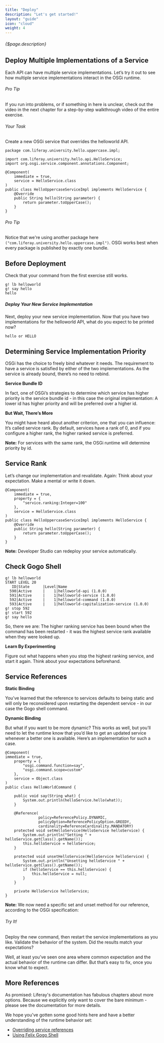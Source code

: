 ```yaml
---
title: "Deploy"
description: "Let's get started!"
layout: "guide"
icon: "cloud"
weight: 4
---
```


###### {$page.description}

<article id="1">

## Deploy Multiple Implementations of a Service


Each API can have multiple service implementations. Let’s try it out to see how multiple service implementations interact in the OSGi runtime.


<aside>

###### <span class="icon-16-star"></span> Pro Tip

If you run into problems, or if something in here is unclear, check out the video in the next chapter for a step-by-step walkthrough video of the entire exercise.

</aside>

###### Your Task

Create a new OSGi service that overrides the helloworld API.


```text/x-java
package com.liferay.university.hello.uppercase.impl;

import com.liferay.university.hello.api.HelloService;
import org.osgi.service.component.annotations.Component;

@Component(
    immediate = true,
    service = HelloService.class
)
public class HelloUppercaseServiceImpl implements HelloService {
    @Override
    public String hello(String parameter) {
        return parameter.toUpperCase();
    }
}
```

<aside>

###### <span class="icon-16-star"></span> Pro Tip

Notice that we're using another package here `("com.liferay.university.hello.uppercase.impl")`. OSGi works best when every package is published by exactly one bundle.

</aside>

</article>

<article id="2">

## Before Deployment
Check that your command from the first exercise still works.

```text
g! lb helloworld
g! say hello
hello
```
</article>

<article id="3">

##### Deploy Your New Service Implementation
Next, deploy your new service implementation. Now that you have two implementations for the helloworld API, what do you expect to be printed now?

```text
hello or HELLO
```

</article>

<article id="4">

## Determining Service Implementation Priority
OSGi has the choice to freely bind whatever it needs. The requirement to have a service is satisfied by either of the two implementations. As the service is already bound, there’s no need to rebind.

**Service Bundle ID**

In fact, one of OSGi’s strategies to determine which service has higher priority is the service bundle id - in this case the original implementation: A lower id has higher priority and will be preferred over a higher id.

**But Wait, There’s More**

You might have heard about another criterion, one that you can influence: It’s called service rank. By default, services have a rank of 0, and if you configure a higher rank, the higher ranked service is preferred.

**Note:** For services with the same rank, the OSGi runtime will determine priority by id.

</article>

<article id="5">

## Service Rank
Let’s change our implementation and revalidate. Again: Think about your expectation. Make a mental or write it down.

```text/x-java
@Component(
    immediate = true,
    property = {
        "service.ranking:Integer=100"
    },
    service = HelloService.class
)
public class HelloUppercaseServiceImpl implements HelloService {
    @Override
    public String hello(String parameter) {
        return parameter.toUpperCase();
    }
}
```

**Note:** Developer Studio can redeploy your service automatically.

</article>

<article id="6">

## Check Gogo Shell

```text
g! lb helloworld
START LEVEL 20
   ID|State      |Level|Name
  590|Active     |    1|helloworld-api (1.0.0)
  591|Active     |    1|helloworld-service (1.0.0)
  592|Active     |    1|helloworld-command (1.0.0)
  593|Active     |    1|helloworld-capitalization-service (1.0.0)
g! stop 592
g! start 592
g! say hello
```
So, there we are: The higher ranking service has been bound when the command has been restarted - it was the highest service rank available when they were looked up.

**Learn By Experimenting**

Figure out what happens when you stop the highest ranking service, and start it again. Think about your expectations beforehand.

</article>

<article id="7">

## Service References

**Static Binding**

You’ve learned that the reference to services defaults to being static and will only be reconsidered upon restarting the dependent service - in our case the Gogo shell command.

**Dynamic Binding**

But what if you want to be more dynamic? This works as well, but you’ll need to let the runtime know that you’d like to get an updated service whenever a better one is available. Here’s an implementation for such a case.

```text/x-java
@Component(
immediate = true,
    property = {
        "osgi.command.function=say",
        "osgi.command.scope=custom"
    },
    service = Object.class
)
public class HelloWorldCommand {
    
    public void say(String what) {
        System.out.println(helloService.hello(what));
    }
    
    @Reference(
               policy=ReferencePolicy.DYNAMIC,
               policyOption=ReferencePolicyOption.GREEDY,
               cardinality=ReferenceCardinality.MANDATORY)
    protected void setHelloService(HelloService helloService) {
        System.out.println("Setting " + helloService.getClass().getName());
        this.helloService = helloService;
    }
    
    protected void unsetHelloService(HelloService helloService) {
        System.out.println("Unsetting helloService " + helloService.getClass().getName());
        if (helloService == this.helloService) {
            this.helloService = null;
        }
    }

    private HelloService helloService;
}
```

**Note:** We now need a specific set and unset method for our reference, according to the OSGi specification:

###### Try It!

Deploy the new command, then restart the service implementations as you like. Validate the behavior of the system. Did the results match your expectations?

Well, at least you’ve seen one area where common expectation and the actual behavior of the runtime can differ. But that’s easy to fix, once you know what to expect.

</article>

<article id="8">

## More References

As promised: Liferay's documentation has fabulous chapters about more options. Because we explicitly only want to cover the bare minimum - please see the documentation for more details.

We hope you've gotten some good hints here and have a better understanding of the runtime behavior set:

+ [Overriding service references](https://customer.liferay.com/documentation/7.0/develop/tutorials/-/official_documentation/tutorials/overriding-service-references)
+ [Using Felix Gogo Shell](https://customer.liferay.com/documentation/7.0/develop/reference/-/official_documentation/reference/using-the-felix-gogo-shell)

</article>
